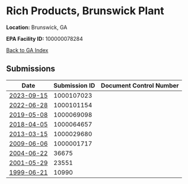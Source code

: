 # Rich Products, Brunswick Plant

**Location:** Brunswick, GA

**EPA Facility ID:** 100000078284

[Back to GA Index](../../index.md)

## Submissions

| Date | Submission ID | Document Control Number |
|------|--------------|-------------------------|
| [2023-09-15](submissions/1000107023.md) | 1000107023 |  |
| [2022-06-28](submissions/1000101154.md) | 1000101154 |  |
| [2019-05-08](submissions/1000069098.md) | 1000069098 |  |
| [2018-04-05](submissions/1000064657.md) | 1000064657 |  |
| [2013-03-15](submissions/1000029680.md) | 1000029680 |  |
| [2009-06-06](submissions/1000001717.md) | 1000001717 |  |
| [2004-06-22](submissions/36675.md) | 36675 |  |
| [2001-05-29](submissions/23551.md) | 23551 |  |
| [1999-06-21](submissions/10990.md) | 10990 |  |
